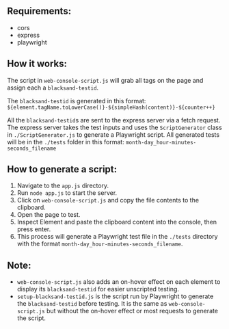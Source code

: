 ## Requirements:
- cors
- express
- playwright

## How it works:
The script in `web-console-script.js` will grab all tags on the page and assign each a `blacksand-testid`.

The `blacksand-testid` is generated in this format:
```${element.tagName.toLowerCase()}-${simpleHash(content)}-${counter++}```

All the `blacksand-testid`s are sent to the express server via a fetch request. The express server takes the test inputs and uses the `ScriptGenerator` class in `./ScriptGenerator.js` to generate a Playwright script. All generated tests will be in the `./tests` folder in this format:
```month-day_hour-minutes-seconds_filename```


## How to generate a script:
1. Navigate to the `app.js` directory.
2. Run `node app.js` to start the server.
3. Click on `web-console-script.js` and copy the file contents to the clipboard.
4. Open the page to test.
5. Inspect Element and paste the clipboard content into the console, then press enter.
6. This process will generate a Playwright test file in the `./tests` directory with the format `month-day_hour-minutes-seconds_filename`.

## Note:
- `web-console-script.js` also adds an on-hover effect on each element to display its `blacksand-testid` for easier unscripted testing.
- `setup-blacksand-testid.js` is the script run by Playwright to generate the `blacksand-testid` before testing. It is the same as `web-console-script.js` but without the on-hover effect or most requests to generate the script.

